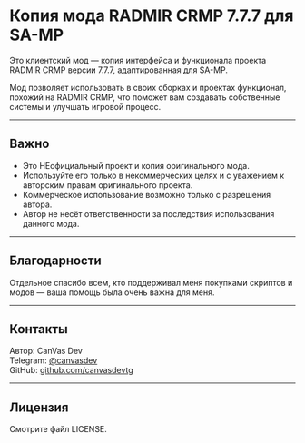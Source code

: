 # Копия мода RADMIR CRMP 7.7.7 для SA-MP

Это клиентский мод — копия интерфейса и функционала проекта RADMIR CRMP версии 7.7.7, адаптированная для SA-MP.

Мод позволяет использовать в своих сборках и проектах функционал, похожий на RADMIR CRMP, что поможет вам создавать собственные системы и улучшать игровой процесс.

---

## Важно

- Это НЕофициальный проект и копия оригинального мода.  
- Используйте его только в некоммерческих целях и с уважением к авторским правам оригинального проекта.  
- Коммерческое использование возможно только с разрешения автора.  
- Автор не несёт ответственности за последствия использования данного мода.

---

## Благодарности

Отдельное спасибо всем, кто поддерживал меня покупками скриптов и модов — ваша помощь была очень важна для меня.

---

## Контакты

Автор: CanVas Dev  
Telegram: [@canvasdev](https://t.me/canvasdev)  
GitHub: [github.com/canvasdevtg](https://github.com/canvasdevtg)  

---

## Лицензия

Смотрите файл LICENSE.

